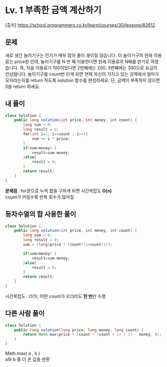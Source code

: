 # Lv. 1 부족한 금액 계산하기

[출처] <https://school.programmers.co.kr/learn/courses/30/lessons/82612>

## 문제

새로 생긴 놀이기구는 인기가 매우 많아 줄이 끊이질 않습니다. 이 놀이기구의 원래 이용료는 price원 인데, 놀이기구를 N 번 째 이용한다면 원래 이용료의 N배를 받기로 하였습니다. 즉, 처음 이용료가 100이었다면 2번째에는 200, 3번째에는 300으로 요금이 인상됩니다.
놀이기구를 count번 타게 되면 현재 자신이 가지고 있는 금액에서 얼마가 모자라는지를 return 하도록 solution 함수를 완성하세요.
단, 금액이 부족하지 않으면 0을 return 하세요.

## 내 풀이

```java
class Solution {
    public long solution(int price, int money, int count) {
        long sum = 0;
        long result = 0;
        for(int i=1; i<=count ; i++){
            sum += i * price;
        }
        if(sum>money) {
            result=sum-money;
        }else{
            result = 0;
        }
        return result;
    }
}
```

**문제점** : for문으로 누적 합을 구하게 되면 시간복잡도 **O(n)**  
count가 커질수록 반복 횟수가 많아짐

## 등차수열의 합 사용한 풀이

```java
class Solution {
    public long solution(int price, int money, int count) {
        long sum = 0;
        long result = 0;
        sum = (long)price * (count*(1+count))/2;

        if(sum>money) {
            result=sum-money;
        }else{
            result = 0;
        }
        return result;
    }
}
```

시간복잡도 : O(1);
어떤 count가 오더라도 **한 번**만 수행

## 다른 사람 풀이

```java
class Solution {
    public long solution(long price, long money, long count) {
        return Math.max(price * (count * (count + 1) / 2) - money, 0);
    }
}
```

Math.max( a , b )  
a와 b 중 더 큰 값을 반환
